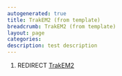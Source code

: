 ```yaml
---
autogenerated: true
title: TrakEM2 (from template)
breadcrumb: TrakEM2 (from template)
layout: page
categories: 
description: test description
---
```


1.  REDIRECT [TrakEM2](TrakEM2 )
